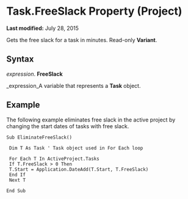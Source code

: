 
# Task.FreeSlack Property (Project)

 **Last modified:** July 28, 2015

Gets the free slack for a task in minutes. Read-only  **Variant**.

## Syntax

 _expression_. **FreeSlack**

 _expression_A variable that represents a  **Task** object.


## Example

The following example eliminates free slack in the active project by changing the start dates of tasks with free slack.


```
Sub EliminateFreeSlack() 
 
 Dim T As Task ' Task object used in For Each loop 
 
 For Each T In ActiveProject.Tasks 
 If T.FreeSlack > 0 Then 
 T.Start = Application.DateAdd(T.Start, T.FreeSlack) 
 End If 
 Next T 
 
End Sub
```

